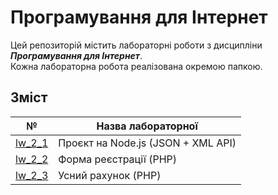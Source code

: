# Програмування для Інтернет
Цей репозиторій містить лабораторні роботи з дисципліни ***Програмування для Інтернет***.  
Кожна лабораторна робота реалізована окремою папкою.

## Зміст
| № | Назва лабораторної |
|---|--------------------|
| [lw_2_1](./lw_2_1) | Проєкт на Node.js (JSON + XML API)
| [lw_2_2](./lw_2_2) | Форма реєстрації (PHP)
| [lw_2_3](./lw_2_3) | Усний рахунок (PHP)